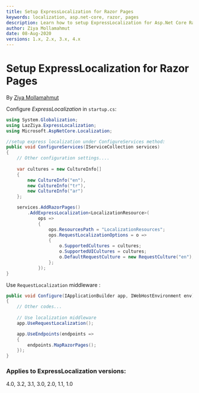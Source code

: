 ```yaml
---
title: Setup ExpressLocalization for Razor Pages
keywords: localization, asp.net-core, razor, pages
description: Learn how to setup ExpressLocalization for Asp.Net Core Razor Pages.
author: Ziya Mollamahmut
date: 08-Aug-2020
versions: 1.x, 2.x, 3.x, 4.x
---
```


# Setup ExpressLocalization for Razor Pages

By [Ziya Mollamahmut](https://github.com/LazZiya)

Configure _ExpressLocalization_ in `startup.cs`:
````csharp
using System.Globalization;
using LazZiya.ExpressLocalization;
using Microsoft.AspNetCore.Localization;

//setup express localization under ConfigureServices method:
public void ConfigureServices(IServiceCollection services)
{
    // Other configuration settings....
    
    var cultures = new CultureInfo[]
    {
        new CultureInfo("en"),
        new CultureInfo("tr"),
        new CultureInfo("ar")
    };

    services.AddRazorPages()
        .AddExpressLocalization<LocalizationResource>(
            ops =>
            {
                ops.ResourcesPath = "LocalizationResources";
                ops.RequestLocalizationOptions = o =>
                {
                    o.SupportedCultures = cultures;
                    o.SupportedUICultures = cultures;
                    o.DefaultRequestCulture = new RequestCulture("en");
                };
            });
}
````

Use `RequestLocalization` middleware :
````csharp
public void Configure(IApplicationBuilder app, IWebHostEnvironment env)
{
    // Other codes...
    
    // Use localization middleware
    app.UseRequestLocalization();

    app.UseEndpoints(endpoints =>
    {
        endpoints.MapRazorPages();
    });
}
````

### Applies to ExpressLocalization versions:
 4.0, 3.2, 3.1, 3.0, 2.0, 1.1, 1.0